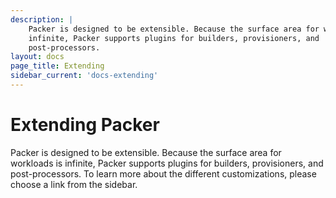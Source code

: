 ```yaml
---
description: |
    Packer is designed to be extensible. Because the surface area for workloads is
    infinite, Packer supports plugins for builders, provisioners, and
    post-processors.
layout: docs
page_title: Extending
sidebar_current: 'docs-extending'
---
```


# Extending Packer

Packer is designed to be extensible. Because the surface area for workloads is
infinite, Packer supports plugins for builders, provisioners, and
post-processors. To learn more about the different customizations, please
choose a link from the sidebar.
